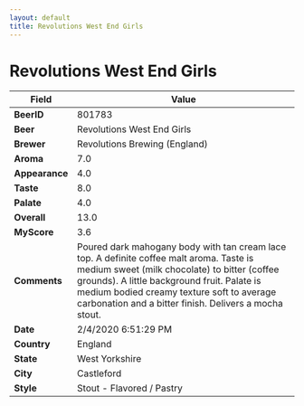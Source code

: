 ```yaml
---
layout: default
title: Revolutions West End Girls
---
```


# Revolutions West End Girls

| Field         | Value     |
|---------------|-----------|
| **BeerID** | 801783 |
| **Beer** | Revolutions West End Girls |
| **Brewer** | Revolutions Brewing (England) |
| **Aroma** | 7.0 |
| **Appearance** | 4.0 |
| **Taste** | 8.0 |
| **Palate** | 4.0 |
| **Overall** | 13.0 |
| **MyScore** | 3.6 |
| **Comments** | Poured dark mahogany body with tan cream lace top. A definite coffee malt aroma. Taste is medium sweet (milk chocolate) to bitter (coffee grounds). A little background fruit. Palate is medium bodied creamy texture soft to average carbonation and a bitter finish. Delivers a mocha stout. |
| **Date** | 2/4/2020 6:51:29 PM |
| **Country** | England |
| **State** | West Yorkshire |
| **City** | Castleford |
| **Style** | Stout - Flavored / Pastry |
